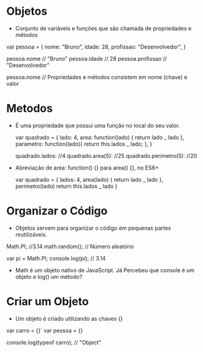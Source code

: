 # Objetos

- Conjunto de variáveis e funções que são chamada de propriedades e métodos

var pessoa = {
nome: "Bruno",
idade: 28,
profissao: "Desenvolvedor",
}

pessoa.nome // "Bruno"
pessoa.idade // 28
pessoa.profissao // "Desenvolvedor"

pessoa.nome
// Propriedades e métodos consistem em nome (chave) e valor

# Metodos

- É uma propriedade que possui uma função no local do seu valor.

  var quadrado = {
  lado: 4,
  area: function(lado) {
  return lado _ lado
  },
  parametro: function(lado){
  return this.lados _ lado;
  },
  }

  quadrado.lados: //4
  quadrado.area(5): //25
  quadrado.perimetro(5): //20

- Abreviação de area: function() {} para area() {}, no ES6+

  var quadrado = {
  lados: 4,
  area(lado) {
  return lado _ lado
  },
  perimetro(lado)
  return this.lados _ lado
  }

# Organizar o Código

- Objetos servem para organizar o código em pequenas partes reutilizáveis.

Math.PI; //3.14
math.random(); // Número aleatório

var pi = Math.PI;
console.log(pi); // 3.14

- Math é um objeto nativo de JavaScript. Já Percebeu que console é um objeto e log() um método?

# Criar um Objeto

- Um objeto é criado utilizando as chaves {}

var carro = {}`
var pessoa = {}

console.log(typeof carro); // "Object"
